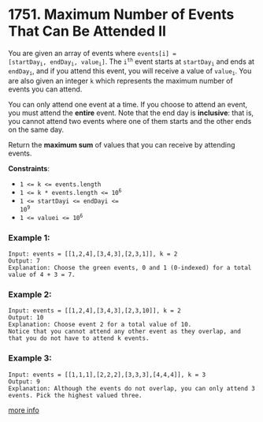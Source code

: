 # 1751. Maximum Number of Events That Can Be Attended II

You are given an array of events where <code>events[i] = [startDay<sub>i</sub>, endDay<sub>i</sub>, value<sub>i</sub>]</code>. The <code>i<sup>th</sup></code> event starts at <code>startDay<sub>i</sub></code> and ends at <code>endDay<sub>i</sub></code>, and if you attend this event, you will receive a value of <code>value<sub>i</sub></code>. You are also given an integer `k` which represents the maximum number of events you can attend.

You can only attend one event at a time. If you choose to attend an event, you must attend the **entire** event. Note that the end day is **inclusive**: that is, you cannot attend two events where one of them starts and the other ends on the same day.

Return the **maximum sum** of values that you can receive by attending events.

**Constraints**:
- `1 <= k <= events.length`
- <code>1 <= k * events.length <= 10<sup>6</sup></code>
- <code>1 <= startDayi <= endDayi <= 10<sup>9</sup></code>
- <code>1 <= valuei <= 10<sup>6</sup></code>

### Example 1:
```
Input: events = [[1,2,4],[3,4,3],[2,3,1]], k = 2
Output: 7
Explanation: Choose the green events, 0 and 1 (0-indexed) for a total value of 4 + 3 = 7.
```

### Example 2:
```
Input: events = [[1,2,4],[3,4,3],[2,3,10]], k = 2
Output: 10
Explanation: Choose event 2 for a total value of 10.
Notice that you cannot attend any other event as they overlap, and that you do not have to attend k events.
```

### Example 3:
```
Input: events = [[1,1,1],[2,2,2],[3,3,3],[4,4,4]], k = 3
Output: 9
Explanation: Although the events do not overlap, you can only attend 3 events. Pick the highest valued three.
```
[more info](https://leetcode.com/problems/maximum-number-of-events-that-can-be-attended-ii/)